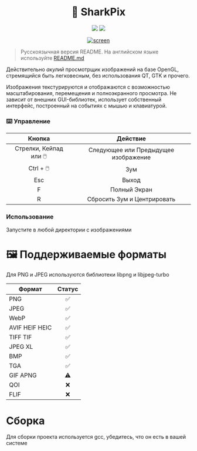 <h1 align=center>🦈 SharkPix</h1>

<p align=center>
 <a href=""><img src="https://img.shields.io/badge/буль-буль-blue"></a>
 <a href=""><img src="https://img.shields.io/badge/РАННЯЯ%20АЛЬФА!-880808"></a>
</p>

<p align=center>
 <a href=""><img src="https://i.ibb.co/YTQHgd4D/screen.png" alt="screen" border="0"></a>
</p>

> Русскоязычная версия README. На английском языке используйте [README.md](README.md)

Действительно *акулий* просмотрщик изображений на базе OpenGL, стремящийся быть легковесным, без использования QT, GTK и прочего.

Изображения текстурируются и отображаются с возможностью масштабирования, перемещения и полноэкранного просмотра. Не зависит от внешних GUI-библиотек, использует собственный интерфейс, построенный на событиях с мышью и клавиатурой.

### ⌨️ Управление
Кнопка | Действие
:-------------:| :------------:
 Стрелки, Кейпад или 🖱️ | Следующее или Предыдущее изображение
 Ctrl + 🖱️ | Зум
 Esc | Выход
 F | Полный Экран
 R | Сбросить Зум и Центрировать

### Использование
Запустите в любой директории с изображениями

# 🖼️ Поддерживаемые форматы

Для PNG и JPEG используются библиотеки libpng и libjpeg-turbo

Формат  | Статус
------------- | :-------------:
PNG  | ✅
JPEG | ✅
WebP | ✅
AVIF HEIF HEIC| ✅
TIFF TIF| ✅
JPEG XL | ✅
BMP | ✅
TGA | ✅
GIF APNG | ⚠️
QOI | ❌
FLIF | ❌

# Сборка

Для сборки проекта используется gcc, убедитесь, что он есть в вашей системе
